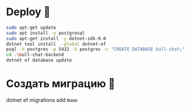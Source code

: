 ﻿# Deploy 🐂

```bash
sudo apt-get update
sudo apt install -y postgresql
sudo apt-get install -y dotnet-sdk-9.0
dotnet tool install --global dotnet-ef
psql -h postgres -p 5432 -U postgres -c "CREATE DATABASE bull-chat;"
cd .\bull-chat-backend
dotnet ef database update
```

# Создать миграцию 🐂
dotnet ef migrations add `Name`
